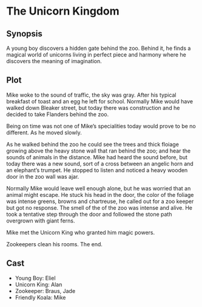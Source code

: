 # The Unicorn Kingdom

## Synopsis

A young boy discovers a hidden gate behind the zoo.
Behind it, he finds a magical world of unicorns living in perfect piece and harmony where he discovers the meaning of imagination.

## Plot

Mike woke to the sound of traffic, the sky was gray.
After his typical breakfast of toast and an egg he left for school.
Normally Mike would have walked down Bleaker street, but today there was construction and he decided to take Flanders behind the zoo.

Being on time was not one of Mike’s specialities today would prove to be no different.
As he moved slowly.

As he walked behind the zoo he could see the trees and thick floiage growing above the heavy stone wall that ran behind the zoo; and hear the sounds of animals in the distance.
Mike had heard the sound before, but today there was a new sound, sort of a cross between an angelic horn and an elephant’s trumpet.
He stopped to listen and noticed a heavy wooden door in the zoo wall was ajar.

Normally Mike would leave well enough alone, but he was worried that an animal might escape.
He stuck his head in the door, the color of the foliage was intense greens, browns and chartreuse, he called out for a zoo keeper but got no response.
The smell of the of the zoo was intense and alive.
He took a tentative step through the door and followed the stone path overgrown with giant ferns.

Mike met the Unicorn King who granted him magic powers.

Zookeepers clean his rooms.
The end.


## Cast

* Young Boy: Eliel
* Unicorn King: Alan
* Zookeeper: Braus, Jade
* Friendly Koala: Mike

